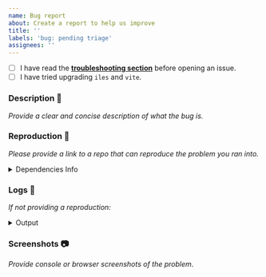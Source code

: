 ```yaml
---
name: Bug report
about: Create a report to help us improve
title: ''
labels: 'bug: pending triage'
assignees: ''
---
```


[troubleshooting section]: https://iles-docs.netlify.app/faqs/troubleshooting

- [ ] I have read the __[troubleshooting section]__ before opening an issue.
- [ ] I have tried upgrading `iles` and `vite`.

### Description 📖

_Provide a clear and concise description of what the bug is._

### Reproduction 🐞

_Please provide a link to a repo that can reproduce the problem you ran into._

<details>
<summary>Dependencies Info</summary>

_Run `npx iles info` and `pnpm list` (or `npm list`) and provide the output:_

```

```
</details>

### Logs 📜

_If not providing a reproduction:_

<details>
<summary>Output</summary>

_Run `DEBUG=iles:* npm run dev` or `DEBUG=iles:* npm run build` and provide the output:_

```

```
</details>

### Screenshots 📷

_Provide console or browser screenshots of the problem_.

